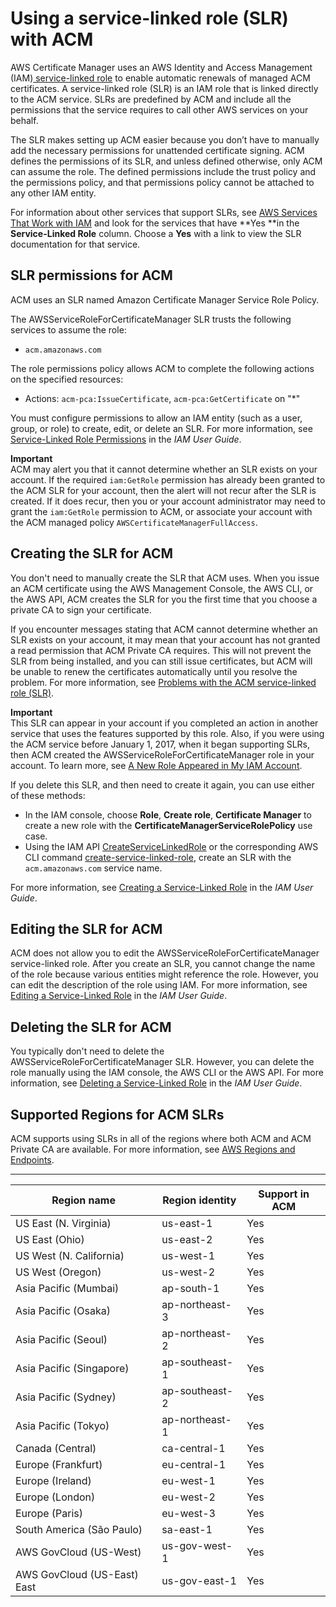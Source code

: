 # Using a service\-linked role \(SLR\) with ACM<a name="acm-slr"></a>

AWS Certificate Manager uses an AWS Identity and Access Management \(IAM\)[ service\-linked role](https://docs.aws.amazon.com/IAM/latest/UserGuide/id_roles_terms-and-concepts.html#iam-term-service-linked-role) to enable automatic renewals of managed ACM certificates\. A service\-linked role \(SLR\) is an IAM role that is linked directly to the ACM service\. SLRs are predefined by ACM and include all the permissions that the service requires to call other AWS services on your behalf\.

The SLR makes setting up ACM easier because you don’t have to manually add the necessary permissions for unattended certificate signing\. ACM defines the permissions of its SLR, and unless defined otherwise, only ACM can assume the role\. The defined permissions include the trust policy and the permissions policy, and that permissions policy cannot be attached to any other IAM entity\.

For information about other services that support SLRs, see [AWS Services That Work with IAM](https://docs.aws.amazon.com/IAM/latest/UserGuide/reference_aws-services-that-work-with-iam.html) and look for the services that have **Yes **in the **Service\-Linked Role** column\. Choose a **Yes** with a link to view the SLR documentation for that service\.

## SLR permissions for ACM<a name="slr-permissions"></a>

ACM uses an SLR named Amazon Certificate Manager Service Role Policy\.

The AWSServiceRoleForCertificateManager SLR trusts the following services to assume the role:
+ `acm.amazonaws.com`

The role permissions policy allows ACM to complete the following actions on the specified resources:
+ Actions: `acm-pca:IssueCertificate`, `acm-pca:GetCertificate` on "\*"

You must configure permissions to allow an IAM entity \(such as a user, group, or role\) to create, edit, or delete an SLR\. For more information, see [Service\-Linked Role Permissions](https://docs.aws.amazon.com/IAM/latest/UserGuide/using-service-linked-roles.html#service-linked-role-permissions) in the *IAM User Guide*\.

**Important**  
ACM may alert you that it cannot determine whether an SLR exists on your account\. If the required `iam:GetRole` permission has already been granted to the ACM SLR for your account, then the alert will not recur after the SLR is created\. If it does recur, then you or your account administrator may need to grant the `iam:GetRole` permission to ACM, or associate your account with the ACM managed policy `AWSCertificateManagerFullAccess`\.

## Creating the SLR for ACM<a name="create-slr"></a>

You don't need to manually create the SLR that ACM uses\. When you issue an ACM certificate using the AWS Management Console, the AWS CLI, or the AWS API, ACM creates the SLR for you the first time that you choose a private CA to sign your certificate\.

If you encounter messages stating that ACM cannot determine whether an SLR exists on your account, it may mean that your account has not granted a read permission that ACM Private CA requires\. This will not prevent the SLR from being installed, and you can still issue certificates, but ACM will be unable to renew the certificates automatically until you resolve the problem\. For more information, see [Problems with the ACM service\-linked role \(SLR\)](slr-problems.md)\.

**Important**  
This SLR can appear in your account if you completed an action in another service that uses the features supported by this role\. Also, if you were using the ACM service before January 1, 2017, when it began supporting SLRs, then ACM created the AWSServiceRoleForCertificateManager role in your account\. To learn more, see [A New Role Appeared in My IAM Account](https://docs.aws.amazon.com/IAM/latest/UserGuide/troubleshoot_roles.html#troubleshoot_roles_new-role-appeared)\.

If you delete this SLR, and then need to create it again, you can use either of these methods:
+ In the IAM console, choose **Role**, **Create role**, **Certificate Manager** to create a new role with the **CertificateManagerServiceRolePolicy** use case\. 
+ Using the IAM API [CreateServiceLinkedRole](https://docs.aws.amazon.com/IAM/latest/APIReference/API_CreateServiceLinkedRole.html) or the corresponding AWS CLI command [create\-service\-linked\-role](https://docs.aws.amazon.com/cli/latest/reference/iam/create-service-linked-role.html), create an SLR with the `acm.amazonaws.com` service name\.

 For more information, see [Creating a Service\-Linked Role](https://docs.aws.amazon.com/IAM/latest/UserGuide/using-service-linked-roles.html#create-service-linked-role) in the *IAM User Guide*\.

## Editing the SLR for ACM<a name="edit-slr"></a>

ACM does not allow you to edit the AWSServiceRoleForCertificateManager service\-linked role\. After you create an SLR, you cannot change the name of the role because various entities might reference the role\. However, you can edit the description of the role using IAM\. For more information, see [Editing a Service\-Linked Role](https://docs.aws.amazon.com/IAM/latest/UserGuide/using-service-linked-roles.html#edit-service-linked-role) in the *IAM User Guide*\.

## Deleting the SLR for ACM<a name="delete-slr"></a>

You typically don't need to delete the AWSServiceRoleForCertificateManager SLR\. However, you can delete the role manually using the IAM console, the AWS CLI or the AWS API\. For more information, see [Deleting a Service\-Linked Role](https://docs.aws.amazon.com/IAM/latest/UserGuide/using-service-linked-roles.html#delete-service-linked-role) in the *IAM User Guide*\.

## Supported Regions for ACM SLRs<a name="slr-regions"></a>

ACM supports using SLRs in all of the regions where both ACM and ACM Private CA are available\. For more information, see [AWS Regions and Endpoints](https://docs.aws.amazon.com/general/latest/gr/rande.html)\.


****  

| Region name | Region identity | Support in ACM | 
| --- | --- | --- | 
| US East \(N\. Virginia\) | us\-east\-1 | Yes | 
| US East \(Ohio\) | us\-east\-2 | Yes | 
| US West \(N\. California\) | us\-west\-1 | Yes | 
| US West \(Oregon\) | us\-west\-2 | Yes | 
| Asia Pacific \(Mumbai\) | ap\-south\-1 | Yes | 
| Asia Pacific \(Osaka\) | ap\-northeast\-3 | Yes | 
| Asia Pacific \(Seoul\) | ap\-northeast\-2 | Yes | 
| Asia Pacific \(Singapore\) | ap\-southeast\-1 | Yes | 
| Asia Pacific \(Sydney\) | ap\-southeast\-2 | Yes | 
| Asia Pacific \(Tokyo\) | ap\-northeast\-1 | Yes | 
| Canada \(Central\) | ca\-central\-1 | Yes | 
| Europe \(Frankfurt\) | eu\-central\-1 | Yes | 
| Europe \(Ireland\) | eu\-west\-1 | Yes | 
| Europe \(London\) | eu\-west\-2 | Yes | 
| Europe \(Paris\) | eu\-west\-3 | Yes | 
| South America \(São Paulo\) | sa\-east\-1 | Yes | 
| AWS GovCloud \(US\-West\) | us\-gov\-west\-1 | Yes | 
| AWS GovCloud \(US\-East\) East | us\-gov\-east\-1 | Yes | 